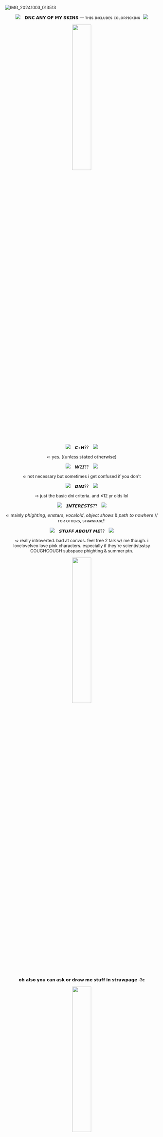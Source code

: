 ![IMG_20241003_013513](https://github.com/user-attachments/assets/0ebb7421-f6d2-42bc-a0e0-fecfe9e78734)


<P align="middle"><img src="https://github.com/user-attachments/assets/9a25d12e-4622-47e1-ba0a-6628b212888c"/> ⠀𝗗𝗡𝗖 𝗔𝗡𝗬 𝗢𝗙 𝗠𝗬 𝗦𝗞𝗜𝗡𝗦 — ᴛʜɪs ɪɴᴄʟᴜᴅᴇs ᴄᴏʟᴏʀᴘɪᴄᴋɪɴɢ⠀<img src="https://github.com/user-attachments/assets/9a25d12e-4622-47e1-ba0a-6628b212888c"/>
  
<P align="middle"><img src="https://github.com/user-attachments/assets/3f342859-4565-4cac-b381-ccd86e0836c2" width="35%"/>
<P align="middle"><img src="https://github.com/user-attachments/assets/322a8181-f86c-4b41-b67c-2cfdd37c5d82"/>⠀
𝘾+𝙃??⠀
<img src="https://github.com/user-attachments/assets/322a8181-f86c-4b41-b67c-2cfdd37c5d82"/>
  <P align="middle">➪   𝗒𝖾𝗌. ((𝗎𝗇𝗅𝖾𝗌𝗌 𝗌𝗍𝖺𝗍𝖾𝖽 𝗈𝗍𝗁𝖾𝗋𝗐𝗂𝗌𝖾) 

<P align="middle"><img src="https://github.com/user-attachments/assets/3ceb4010-73ba-4fcc-8153-6824bef249d5"/>⠀
𝙒2𝙄??⠀
<img src="https://github.com/user-attachments/assets/3ceb4010-73ba-4fcc-8153-6824bef249d5"/>

<P align="middle">➪   not necessary but sometimes i get confused if you don't

<P align="middle"><img src="https://github.com/user-attachments/assets/e542416a-717b-479b-9888-f1e0a66f8b62"/>⠀
𝘿𝙉𝙄??⠀
<img src="https://github.com/user-attachments/assets/e542416a-717b-479b-9888-f1e0a66f8b62"/>

<P align="middle">➪   just the basic dni criteria. and ≤12 yr olds lol

<P align="middle"><img src="https://github.com/user-attachments/assets/7071929a-8689-4cfc-8d4c-52c858b21e41"/>⠀
𝙄𝙉𝙏𝙀𝙍𝙀𝙎𝙏𝙎??⠀
<img src="https://github.com/user-attachments/assets/7071929a-8689-4cfc-8d4c-52c858b21e41"/>

<P align="middle">➪   mainly  𝘱𝘩𝘪𝘨𝘩𝘵𝘪𝘯𝘨, 𝘦𝘯𝘴𝘵𝘢𝘳𝘴, 𝘷𝘰𝘤𝘢𝘭𝘰𝘪𝘥, 𝘰𝘣𝘫𝘦𝘤𝘵 𝘴𝘩𝘰𝘸𝘴 & 𝘱𝘢𝘵𝘩 𝘵𝘰 𝘯𝘰𝘸𝘩𝘦𝘳𝘦  // ғᴏʀ ᴏᴛʜᴇʀs, sᴛʀᴀᴡᴘᴀɢᴇ!!

<P align="middle"><img src="https://github.com/user-attachments/assets/0c368f4c-7802-4284-ba07-c241e3459919"/>⠀
𝙎𝙏𝙐𝙁𝙁 𝘼𝘽𝙊𝙐𝙏 𝙈𝙀??⠀
<img src="https://github.com/user-attachments/assets/0c368f4c-7802-4284-ba07-c241e3459919"/>

<P align="middle">➪  really introverted. bad at convos. feel free 2 talk w/ me though. i lovelovelveo love pink characters. especially if they're scientistsstsy COUGHCOUGH subspace phighting & summer ptn.

<P align="middle"><img src="https://github.com/user-attachments/assets/3f342859-4565-4cac-b381-ccd86e0836c2" width="35%"/>

<P align="middle">𝗼𝗵 𝗮𝗹𝘀𝗼 𝘆𝗼𝘂 𝗰𝗮𝗻 𝗮𝘀𝗸 𝗼𝗿 𝗱𝗿𝗮𝘄 𝗺𝗲 𝘀𝘁𝘂𝗳𝗳 𝗶𝗻 𝘀𝘁𝗿𝗮𝘄𝗽𝗮𝗴𝗲 :3𝗰

<P align="middle"> <img src="https://static.wikia.nocookie.net/ensemble-stars/images/1/14/%28Sakura-Colored_Night%29_Kohaku_Oukawa_Chibi.gif/revision/latest?cb=20220415140434" width="35%"/>

![IMG_20241003_023124](https://github.com/user-attachments/assets/af910134-7b8f-46e0-99db-7347185e4461)
